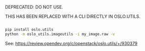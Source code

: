 DEPRECATED: DO NOT USE.

THIS HAS BEEN REPLACED WITH A CLI DIRECTLY IN OSLO.UTILS.

```bash

pip install oslo.utils
python -m oslo_utils.imageutils -i my_image.raw -v
```

See: https://review.opendev.org/c/openstack/oslo.utils/+/930379
